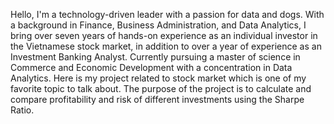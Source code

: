 Hello, I'm a technology-driven leader with a passion for data and dogs. With a background in Finance, Business Administration, and Data Analytics, I bring over seven years of hands-on experience as an individual investor in the Vietnamese stock market, in addition to over a year of experience as an Investment Banking Analyst. Currently pursuing a master of science in Commerce and Economic Development with a concentration in Data Analytics.
Here is my project related to stock market which is one of my favorite topic to talk about.
The purpose of the project is to calculate and compare profitability and risk of different investments using the Sharpe Ratio.
